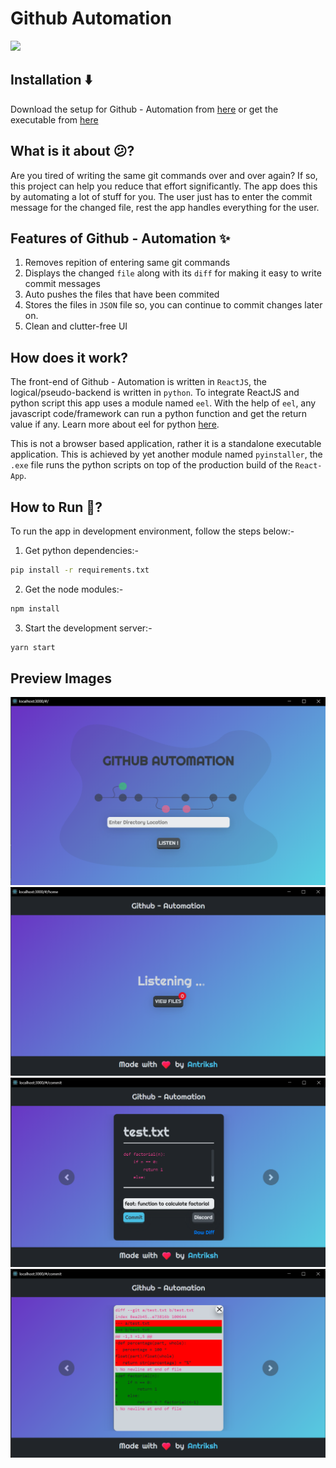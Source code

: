 # Github Automation
<img src ="https://i.imgur.com/KH1UjQq.png">
<br>

## Installation ⬇️

Download the setup for Github - Automation from [here](https://github.com/antrikshmisri/Github-Automation/releases/download/1.1/gauto.exe) or get the executable from [here](https://github.com/antrikshmisri/Github-Automation/releases/download/1.0/release-1.0.zip)

## What is it about :confused:?

Are you tired of writing the same git commands over and over again? If so, this project can help you reduce that effort significantly. The app does this by automating a lot of stuff for you. The user just has to enter the commit message for the changed file, rest the app handles everything for the user.

## Features of Github - Automation :sparkles:

1. Removes repition of entering same git commands
2. Displays the changed `file` along with its `diff` for making it easy to write commit messages
3. Auto pushes the files that have been commited
4. Stores the files in `JSON` file so, you can continue to commit changes later on.
5. Clean and clutter-free UI

## How does it work?

The front-end of Github - Automation is written in `ReactJS`, the logical/pseudo-backend is written in `python`. To integrate ReactJS and python script this app uses a module named `eel`. With the help of `eel`, any javascript code/framework can run a python function and get the return value if any. Learn more about eel for python [here](https://pypi.org/project/Eel/#eel).

This is not a browser based application, rather it is a standalone executable application. This is achieved by yet another module named `pyinstaller`, the `.exe` file runs the python scripts on top of the production build of the `React-App`.

## How to Run :runner:?

To run the app in development environment, follow the steps below:-

1. Get python dependencies:-
```bash
pip install -r requirements.txt
```
2. Get the node modules:-
```bash
npm install
```
3. Start the development server:-
```bash
yarn start
```

## Preview Images
<img src="./readme_images/splash.png">
<img src="./readme_images/home.png">
<img src="./readme_images/commit.png">
<img src="./readme_images/diff.png">
